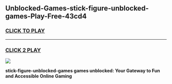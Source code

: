 
## Unblocked-Games-stick-figure-unblocked-games-Play-Free-43cd4
<h3>
<a href="https://premium76.site?title=stick-figure-unblocked-games&ref=10A">CLICK TO PLAY</a></h3>
<hr>

<h3>
<a href="https://premium76.site?title=stick-figure-unblocked-games&ref=10A">CLICK 2 PLAY</a>
  
</h3>

<a href="https://premium76.site?title=stick-figure-unblocked-games&ref=10A"><img src="https://clearcache.store/games.png"></a>


**stick-figure-unblocked-games games unblocked: Your Gateway to Fun and Accessible Online Gaming**
